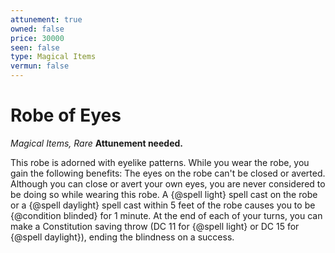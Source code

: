 ```yaml
---
attunement: true
owned: false
price: 30000
seen: false
type: Magical Items
vermun: false
---
```

# Robe of Eyes

*Magical Items, Rare* **Attunement needed.**

This robe is adorned with eyelike patterns. While you wear the robe, you gain the following benefits: The eyes on the robe can't be closed or averted. Although you can close or avert your own eyes, you are never considered to be doing so while wearing this robe. A {@spell light} spell cast on the robe or a {@spell daylight} spell cast within 5 feet of the robe causes you to be {@condition blinded} for 1 minute. At the end of each of your turns, you can make a Constitution saving throw (DC 11 for {@spell light} or DC 15 for {@spell daylight}), ending the blindness on a success.